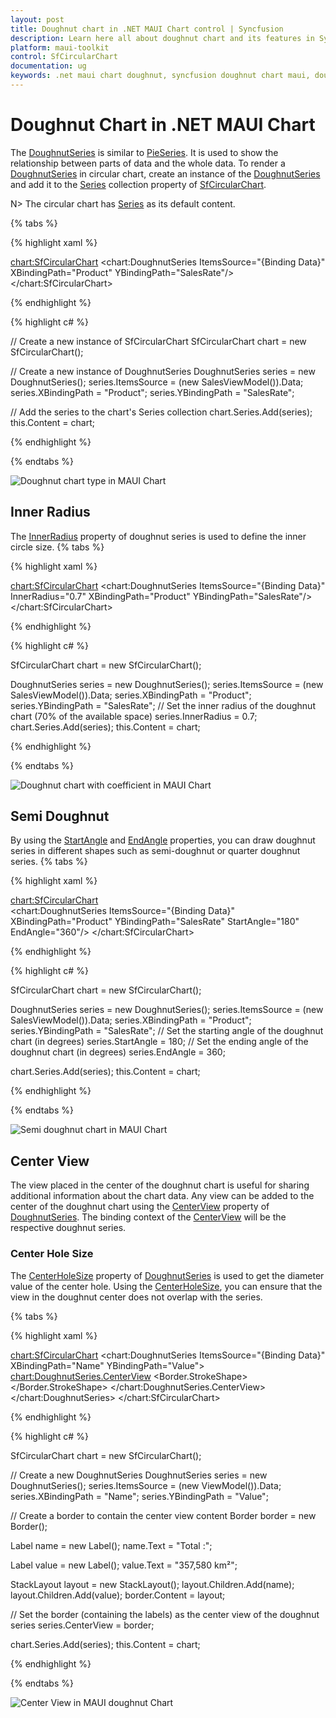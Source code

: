 ```yaml
---
layout: post
title: Doughnut chart in .NET MAUI Chart control | Syncfusion
description: Learn here all about doughnut chart and its features in Syncfusion® .NET MAUI Chart (SfCircularChart) control.
platform: maui-toolkit
control: SfCircularChart
documentation: ug
keywords: .net maui chart doughnut, syncfusion doughnut chart maui, doughnut series maui chart, circular chart inner radius maui, semi doughnut chart maui, center view doughnut chart maui
---
```


# Doughnut Chart in .NET MAUI Chart

The [DoughnutSeries](https://help.syncfusion.com/cr/maui-toolkit/Syncfusion.Maui.Toolkit.Charts.DoughnutSeries.html) is similar to [PieSeries](https://help.syncfusion.com/cr/maui-toolkit/Syncfusion.Maui.Toolkit.Charts.PieSeries.html). It is used to show the relationship between parts of data and the whole data. To render a [DoughnutSeries](https://help.syncfusion.com/cr/maui-toolkit/Syncfusion.Maui.Toolkit.Charts.DoughnutSeries.html) in circular chart, create an instance of the [DoughnutSeries](https://help.syncfusion.com/cr/maui-toolkit/Syncfusion.Maui.Toolkit.Charts.DoughnutSeries.html) and add it to the [Series](https://help.syncfusion.com/cr/maui-toolkit/Syncfusion.Maui.Toolkit.Charts.SfCircularChart.html#Syncfusion_Maui_Toolkit_Charts_SfCircularChart_Series) collection property of [SfCircularChart](https://help.syncfusion.com/cr/maui-toolkit/Syncfusion.Maui.Toolkit.Charts.SfCircularChart.html).

N> The circular chart has [Series](https://help.syncfusion.com/cr/maui-toolkit/Syncfusion.Maui.Toolkit.Charts.SfCircularChart.html#Syncfusion_Maui_Toolkit_Charts_SfCircularChart_Series) as its default content.

{% tabs %}

{% highlight xaml %}

<chart:SfCircularChart>
    <chart:DoughnutSeries ItemsSource="{Binding Data}" 
                          XBindingPath="Product" 
                          YBindingPath="SalesRate"/>
</chart:SfCircularChart>

{% endhighlight %}

{% highlight c# %}

// Create a new instance of SfCircularChart
SfCircularChart chart = new SfCircularChart();

// Create a new instance of DoughnutSeries
DoughnutSeries series = new DoughnutSeries();
series.ItemsSource = (new SalesViewModel()).Data;
series.XBindingPath = "Product";
series.YBindingPath = "SalesRate";

// Add the series to the chart's Series collection
chart.Series.Add(series);
this.Content = chart;

{% endhighlight %}

{% endtabs %}

![Doughnut chart type in MAUI Chart](Chart-Types_images/maui_doughnut_chart.png)

## Inner Radius

The [InnerRadius](https://help.syncfusion.com/cr/maui-toolkit/Syncfusion.Maui.Toolkit.Charts.DoughnutSeries.html#Syncfusion_Maui_Toolkit_Charts_DoughnutSeries_InnerRadius) property of doughnut series is used to define the inner circle size.
{% tabs %}

{% highlight xaml %}

<chart:SfCircularChart>
    <chart:DoughnutSeries ItemsSource="{Binding Data}"
                          InnerRadius="0.7"
                          XBindingPath="Product"
                          YBindingPath="SalesRate"/>
</chart:SfCircularChart>
    
{% endhighlight %}

{% highlight c# %}

SfCircularChart chart = new SfCircularChart();

DoughnutSeries series = new DoughnutSeries();
series.ItemsSource = (new SalesViewModel()).Data;
series.XBindingPath = "Product";
series.YBindingPath = "SalesRate";
// Set the inner radius of the doughnut chart (70% of the available space)
series.InnerRadius = 0.7;
chart.Series.Add(series);
this.Content = chart;

{% endhighlight %}

{% endtabs %}

![Doughnut chart with coefficient in MAUI Chart](Chart-Types_images/maui_doughnut_chart_doughnutcoefficient.png)

## Semi Doughnut

By using the [StartAngle](https://help.syncfusion.com/cr/maui-toolkit/Syncfusion.Maui.Toolkit.Charts.CircularSeries.html#Syncfusion_Maui_Toolkit_Charts_CircularSeries_StartAngle) and [EndAngle](https://help.syncfusion.com/cr/maui-toolkit/Syncfusion.Maui.Toolkit.Charts.CircularSeries.html#Syncfusion_Maui_Toolkit_Charts_CircularSeries_EndAngle) properties, you can draw doughnut series in different shapes such as semi-doughnut or quarter doughnut series.
{% tabs %}

{% highlight xaml %}

<chart:SfCircularChart>    
    <chart:DoughnutSeries ItemsSource="{Binding Data}"
                          XBindingPath="Product"
                          YBindingPath="SalesRate"
                          StartAngle="180" EndAngle="360"/>
</chart:SfCircularChart>

{% endhighlight %}

{% highlight c# %}

SfCircularChart chart = new SfCircularChart();       

DoughnutSeries series = new DoughnutSeries();
series.ItemsSource = (new SalesViewModel()).Data;
series.XBindingPath = "Product";
series.YBindingPath = "SalesRate";
// Set the starting angle of the doughnut chart (in degrees)
series.StartAngle = 180;
// Set the ending angle of the doughnut chart (in degrees)
series.EndAngle = 360;

chart.Series.Add(series);
this.Content = chart;

{% endhighlight %}

{% endtabs %}

![Semi doughnut chart in MAUI Chart](Chart-Types_images/maui_semi_doughnut_chart.png)

## Center View

The view placed in the center of the doughnut chart is useful for sharing additional information about the chart data. Any view can be added to the center of the doughnut chart using the [CenterView](https://help.syncfusion.com/cr/maui-toolkit/Syncfusion.Maui.Toolkit.Charts.DoughnutSeries.html#Syncfusion_Maui_Toolkit_Charts_DoughnutSeries_CenterView) property of [DoughnutSeries](https://help.syncfusion.com/cr/maui-toolkit/Syncfusion.Maui.Toolkit.Charts.DoughnutSeries.html). The binding context of the [CenterView](https://help.syncfusion.com/cr/maui-toolkit/Syncfusion.Maui.Toolkit.Charts.DoughnutSeries.html#Syncfusion_Maui_Toolkit_Charts_DoughnutSeries_CenterView) will be the respective doughnut series.

### Center Hole Size

The [CenterHoleSize](https://help.syncfusion.com/cr/maui-toolkit/Syncfusion.Maui.Toolkit.Charts.DoughnutSeries.html#Syncfusion_Maui_Toolkit_Charts_DoughnutSeries_CenterHoleSize) property of [DoughnutSeries](https://help.syncfusion.com/cr/maui-toolkit/Syncfusion.Maui.Toolkit.Charts.DoughnutSeries.html) is used to get the diameter value of the center hole. Using the [CenterHoleSize](https://help.syncfusion.com/cr/maui-toolkit/Syncfusion.Maui.Toolkit.Charts.DoughnutSeries.html#Syncfusion_Maui_Toolkit_Charts_DoughnutSeries_CenterHoleSize), you can ensure that the view in the doughnut center does not overlap with the series.

{% tabs %}

{% highlight xaml %}

<chart:SfCircularChart>
    <chart:DoughnutSeries ItemsSource="{Binding Data}" XBindingPath="Name" YBindingPath="Value">
        <chart:DoughnutSeries.CenterView>
            <Border HeightRequest="{Binding CenterHoleSize}" WidthRequest="{Binding CenterHoleSize}">
                <Border.StrokeShape>
                    <RoundRectangle CornerRadius="200"/>
                </Border.StrokeShape>
                <StackLayout>
                    <Label Text="Total :"/>
                    <Label Text="357,580 km²"/>
                </StackLayout>
            </Border>
        </chart:DoughnutSeries.CenterView>
    </chart:DoughnutSeries>
</chart:SfCircularChart>

{% endhighlight %}

{% highlight c# %}

SfCircularChart chart = new SfCircularChart();

// Create a new DoughnutSeries
DoughnutSeries series = new DoughnutSeries();
series.ItemsSource = (new ViewModel()).Data;
series.XBindingPath = "Name";
series.YBindingPath = "Value";

// Create a border to contain the center view content
Border border = new Border();

Label name = new Label();
name.Text = "Total :";

Label value = new Label();
value.Text = "357,580 km²";

StackLayout layout = new StackLayout();
layout.Children.Add(name);
layout.Children.Add(value);
border.Content = layout;

// Set the border (containing the labels) as the center view of the doughnut series
series.CenterView = border;

chart.Series.Add(series);
this.Content = chart;

{% endhighlight %}

{% endtabs %}

![Center View in MAUI doughnut Chart](Chart-Types_images/maui_center_View.png)

